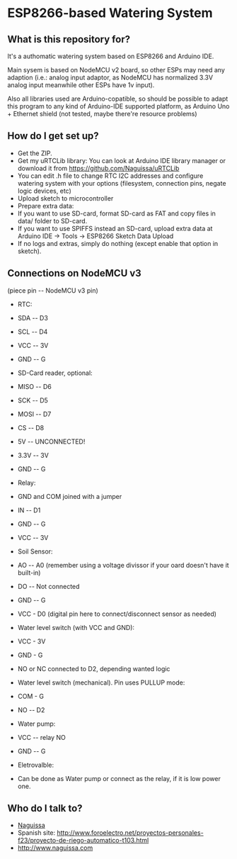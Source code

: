 # ESP8266-based Watering System #

## What is this repository for? ##

It's a authomatic watering system based on ESP8266 and Arduino IDE.

Main sysem is based on NodeMCU v2 board, so other ESPs may need any adaption (i.e.: analog input adaptor, as NodeMCU has normalized 3.3V analog input meanwhile other ESPs have 1v input).

Also all libraries used are Arduino-copatible, so should be possible to adapt this program to any kind of Arduino-IDE supported platform, as Arduino Uno + Ethernet shield (not tested, maybe there're resource problems)


## How do I get set up? ##

 * Get the ZIP.
 * Get my uRTCLib library: You can look at Arduino IDE library manager or download it from https://github.com/Naguissa/uRTCLib
 * You can edit .h file to change RTC I2C addresses and configure watering system with your options (filesystem, connection pins, negate logic devices, etc)
 * Upload sketch to microcontroller
 * Prepare extra data:
  * If you want to use SD-card, format SD-card as FAT and copy files in data/ folder to SD-card.
  * If you want to use SPIFFS instead an SD-card, upload extra data at Arduino IDE -> Tools -> ESP8266 Sketch Data Upload
  * If no logs and extras, simply do nothing (except enable that option in sketch).

## Connections on NodeMCU v3 ##

(piece pin -- NodeMCU v3 pin)

 * RTC:
  * SDA -- D3
  * SCL -- D4
  * VCC -- 3V 
  * GND -- G
  
 * SD-Card reader, optional:
  * MISO -- D6
  * SCK -- D5
  * MOSI -- D7
  * CS -- D8
  * 5V -- UNCONNECTED!
  * 3.3V -- 3V
  * GND -- G
  
 * Relay:
  * GND and COM joined with a jumper
  * IN -- D1
  * GND -- G
  * VCC -- 3V
  
 * Soil Sensor:
  * AO -- A0 (remember using a voltage divissor if your oard doesn't have it built-in)
  * DO -- Not connected
  * GND -- G
  * VCC - D0 (digital pin here to connect/disconnect sensor as needed)

 * Water level switch (with VCC and GND):
  * VCC - 3V
  * GND - G
  * NO or NC connected to D2, depending wanted logic

 * Water level switch (mechanical). Pin uses PULLUP mode:
  * COM - G
  * NO -- D2

 * Water pump:
  * VCC -- relay NO
  * GND -- G

 * Eletrovalble:
  * Can be done as Water pump or connect as the relay, if it is low power one.

## Who do I talk to? ##

 * [Naguissa](https://github.com/Naguissa)
 * Spanish site: http://www.foroelectro.net/proyectos-personales-f23/proyecto-de-riego-automatico-t103.html
 * http://www.naguissa.com
